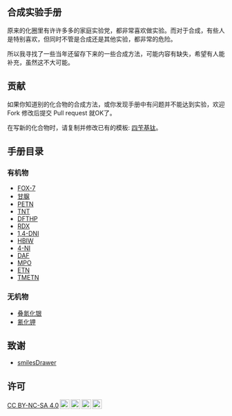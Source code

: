 ## 合成实验手册

原来的化圈里有许许多多的家庭实验党，都非常喜欢做实验。而对于合成，有些人是特别喜欢，但同时不管是合成还是其他实验，都非常的危险。

所以我寻找了一些当年还留存下来的一些合成方法，可能内容有缺失，希望有人能补充，虽然这不大可能。

## 贡献

如果你知道别的化合物的合成方法，或你发现手册中有问题并不能达到实验，欢迎 Fork 修改后提交 Pull request 就OK了。

在写新的化合物时，请复制并修改已有的模板: [四苄基钛](template/四苄基钛.md)。

## 手册目录

### 有机物

* [FOX-7](organic/FOX-7/index.md)
* [甘脲](organic/甘脲/index.md)
* [PETN](organic/PETN/index.md)
* [TNT](organic/TNT/index.md)
* [DFTHP](organic/DFTHP/index.md)
* [RDX](organic/RDX/index.md)
* [1,4-DNI](organic/1,4-DNI/index.md)
* [HBIW](organic/HBIW/index.md)
* [4-NI](organic/4-NI/index.md)
* [DAF](organic/DAF/index.md)
* [MPO](organic/MPO/index.md)
* [ETN](organic/ETN/index.md)
* [TMETN](organic/TMETN/index.md)

### 无机物

* [叠氮化银](inorganic/叠氮化银/index.md)
* [氰化钾](inorganic/氰化钾/index.md)

## 致谢

* <a href="https://github.com/reymond-group/smilesDrawer" target="_blank">smilesDrawer</a>

## 许可

<p xmlns:cc="http://creativecommons.org/ns#" ><a href="https://creativecommons.org/licenses/by-nc-sa/4.0/?ref=chooser-v1" target="_blank" rel="license noopener noreferrer" style="display:inline-block;">CC BY-NC-SA 4.0<img style="height:22px!important;margin-left:3px;vertical-align:text-bottom;" src="https://mirrors.creativecommons.org/presskit/icons/cc.svg?ref=chooser-v1" alt=""><img style="height:22px!important;margin-left:3px;vertical-align:text-bottom;" src="https://mirrors.creativecommons.org/presskit/icons/by.svg?ref=chooser-v1" alt=""><img style="height:22px!important;margin-left:3px;vertical-align:text-bottom;" src="https://mirrors.creativecommons.org/presskit/icons/nc.svg?ref=chooser-v1" alt=""><img style="height:22px!important;margin-left:3px;vertical-align:text-bottom;" src="https://mirrors.creativecommons.org/presskit/icons/sa.svg?ref=chooser-v1" alt=""></a></p>
